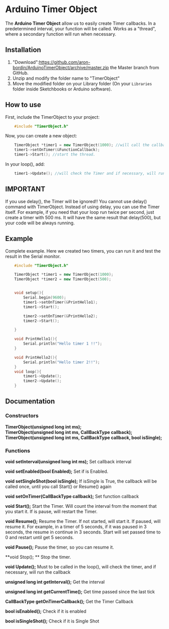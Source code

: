 # Arduino Timer Object

The **Arduino Timer Object** allow us to easily create Timer callbacks. In a predetermined interval, your function will be called. Works as a "thread", where a secondary function will run when necessary. 


## Installation

1. "Download":https://github.com/aron-bordin/ArduinoTimerObject/archive/master.zip the Master branch from GitHub.
2. Unzip and modify the folder name to "TimerObject"
3. Move the modified folder on your Library folder (On your `Libraries` folder inside Sketchbooks or Arduino software).


## How to use

First, include the TimerObject to your project:
```c++
	#include "TimerObject.h"
```

Now, you can create a new object:
```c++
	TimerObject *timer1 = new TimerObject(1000); //will call the callback in the interval of 1000 ms
	timer1->setOnTimer(&FunctionCallback);
	timer1->Start(); //start the thread.
```

In your loop(), add:
```c++
	timer1->Update(); //will check the Timer and if necessary, will run it.
```


## IMPORTANT
If you use delay(), the Timer will be ignored!! You cannot use delay() command with TimerObject. Instead of using delay, you can use the Timer itself. For example, if you need that your loop run twice per second, just create a timer with 500 ms. It will have the same result that delay(500), but your code will be always running.

## Example

Complete example. Here we created two timers, you can run it and test the result in the Serial monitor.
```c++
	#include "TimerObject.h"

	TimerObject *timer1 = new TimerObject(1000);
	TimerObject *timer2 = new TimerObject(500);


	void setup(){
		Serial.begin(9600);
		timer1->setOnTimer(&PrintHello1);
		timer1->Start();

		timer2->setOnTimer(&PrintHello2);
		timer2->Start();

	}

	void PrintHello1(){
		Serial.println("Hello timer 1 !!");
	}

	void PrintHello2(){
		Serial.println("Hello timer 2!!");
	}
	void loop(){
		timer1->Update();
		timer2->Update();
	}

```

## Documentation

### Constructors
**TimerObject(unsigned long int ms);<br>
TimerObject(unsigned long int ms, CallBackType callback);<br>
TimerObject(unsigned long int ms, CallBackType callback, bool isSingle);**
	
### Functions

**void setInterval(unsigned long int ms);**
Set callback interval

**void setEnabled(bool Enabled);**
Set if is Enabled.

**void setSingleShot(bool isSingle);**
If isSingle is True, the callback will be called once, until you call Start() or Resume() again

**void setOnTimer(CallBackType callback);**
Set function callback

**void Start();**
Start the Timer. Will count the interval from the moment that you start it. If is pause, will restart the Timer.

**void Resume();**
Resume the Timer. If not started, will start it. If paused, will resume it. For example, in a timer of 5 seconds, if it was paused in 3 seconds, the resume in continue in 3 seconds. Start will set passed time to 0 and restart until get 5 seconds.

**void Pause();**
Pause the timer, so you can resume it.

**void Stop(); **
Stop the timer.

**void Update();**
Must to be called in the loop(), will check the timer, and if necessary, will run the callback


**unsigned long int getInterval();**
Get the interval

**unsigned long int getCurrentTime();**
Get time passed since the last tick

**CallBackType getOnTimerCallback();**
Get the Timer Callback

**bool isEnabled();**
Check if it is enabled

**bool isSingleShot();**
Check if it is Single Shot
